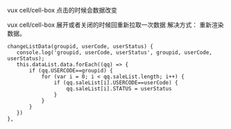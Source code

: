 vux cell/cell-box 点击的时候会数据改变

vux cell/cell-box 展开或者关闭的时候回重新拉取一次数据
 解决方式：  重新渲染数据。

 ```
 changeListData(groupid, userCode, userStatus) {
	console.log('groupid, userCode, userStatus', groupid, userCode, userStatus);
	this.dataList.data.forEach((qq) => {
		if (qq.USERCODE==groupid) {
			for (var i = 0; i < qq.saleList.length; i++) {
				if (qq.saleList[i].USERCODE==userCode) {
					qq.saleList[i].STATUS = userStatus
				}
			}
		}
	})
},

 ```